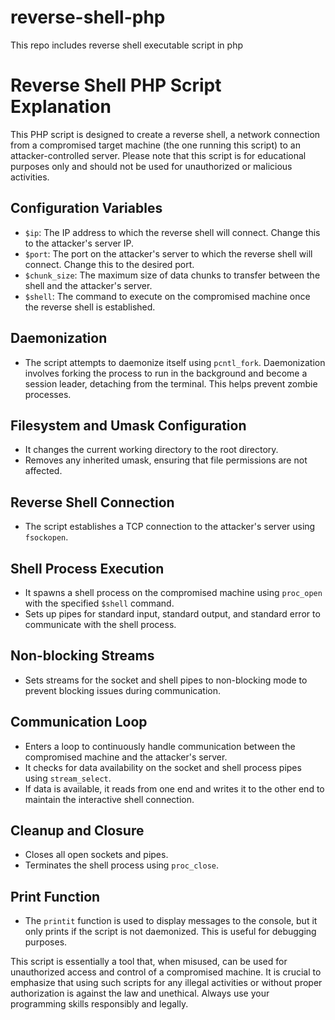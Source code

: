 # reverse-shell-php
This repo includes reverse shell executable script in php

# Reverse Shell PHP Script Explanation

This PHP script is designed to create a reverse shell, a network connection from a compromised target machine (the one running this script) to an attacker-controlled server. Please note that this script is for educational purposes only and should not be used for unauthorized or malicious activities.

## Configuration Variables

- `$ip`: The IP address to which the reverse shell will connect. Change this to the attacker's server IP.
- `$port`: The port on the attacker's server to which the reverse shell will connect. Change this to the desired port.
- `$chunk_size`: The maximum size of data chunks to transfer between the shell and the attacker's server.
- `$shell`: The command to execute on the compromised machine once the reverse shell is established.

## Daemonization

- The script attempts to daemonize itself using `pcntl_fork`. Daemonization involves forking the process to run in the background and become a session leader, detaching from the terminal. This helps prevent zombie processes.

## Filesystem and Umask Configuration

- It changes the current working directory to the root directory.
- Removes any inherited umask, ensuring that file permissions are not affected.

## Reverse Shell Connection

- The script establishes a TCP connection to the attacker's server using `fsockopen`.

## Shell Process Execution

- It spawns a shell process on the compromised machine using `proc_open` with the specified `$shell` command.
- Sets up pipes for standard input, standard output, and standard error to communicate with the shell process.

## Non-blocking Streams

- Sets streams for the socket and shell pipes to non-blocking mode to prevent blocking issues during communication.

## Communication Loop

- Enters a loop to continuously handle communication between the compromised machine and the attacker's server.
- It checks for data availability on the socket and shell process pipes using `stream_select`.
- If data is available, it reads from one end and writes it to the other end to maintain the interactive shell connection.

## Cleanup and Closure

- Closes all open sockets and pipes.
- Terminates the shell process using `proc_close`.

## Print Function

- The `printit` function is used to display messages to the console, but it only prints if the script is not daemonized. This is useful for debugging purposes.

This script is essentially a tool that, when misused, can be used for unauthorized access and control of a compromised machine. It is crucial to emphasize that using such scripts for any illegal activities or without proper authorization is against the law and unethical. Always use your programming skills responsibly and legally.
